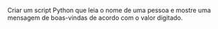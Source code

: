 Criar um script Python que leia o nome de uma pessoa e mostre uma mensagem de boas-vindas de acordo com o valor digitado.